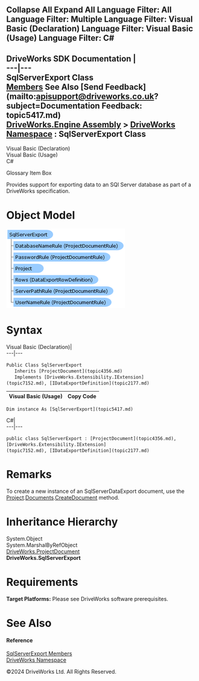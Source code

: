       

 Collapse All Expand All  Language Filter: All  Language Filter: Multiple  Language Filter: Visual Basic (Declaration) Language Filter: Visual Basic (Usage) Language Filter: C#  
---  
DriveWorks SDK Documentation  |   
---|---  
SqlServerExport Class   
[Members](topic5418.md) See Also [Send Feedback](mailto:apisupport@driveworks.co.uk?subject=Documentation Feedback: topic5417.md)  
[DriveWorks.Engine Assembly](topic2156.md) > [DriveWorks Namespace](topic2159.md) : SqlServerExport Class  
---  
  
Visual Basic (Declaration)    
Visual Basic (Usage)    
C# 

Glossary Item Box

Provides support for exporting data to an SQl Server database as part of a DriveWorks specification. 

# Object Model

![](dotnetdiagramimages/image273.png)

# Syntax

Visual Basic (Declaration)|   
---|---  
      
    
    Public Class SqlServerExport 
       Inherits [ProjectDocument](topic4356.md)
       Implements [DriveWorks.Extensibility.IExtension](topic7152.md), [IDataExportDefinition](topic2177.md)   
  
Visual Basic (Usage)| Copy Code  
---|---  
      
    
    Dim instance As [SqlServerExport](topic5417.md)  
  
C#|   
---|---  
      
    
    public class SqlServerExport : [ProjectDocument](topic4356.md), [DriveWorks.Extensibility.IExtension](topic7152.md), [IDataExportDefinition](topic2177.md)    
  
# Remarks

To create a new instance of an SqlServerDataExport document, use the [Project](topic4395.md).[Documents](topic4434.md).[CreateDocument](topic4442.md) method.

# Inheritance Hierarchy

System.Object  
System.MarshalByRefObject  
[DriveWorks.ProjectDocument](topic4356.md)  
**DriveWorks.SqlServerExport**  


# Requirements

**Target Platforms:** Please see DriveWorks software prerequisites.

# See Also

#### Reference

[SqlServerExport Members](topic5418.md)   
[DriveWorks Namespace](topic2159.md)

©2024 DriveWorks Ltd. All Rights Reserved.
